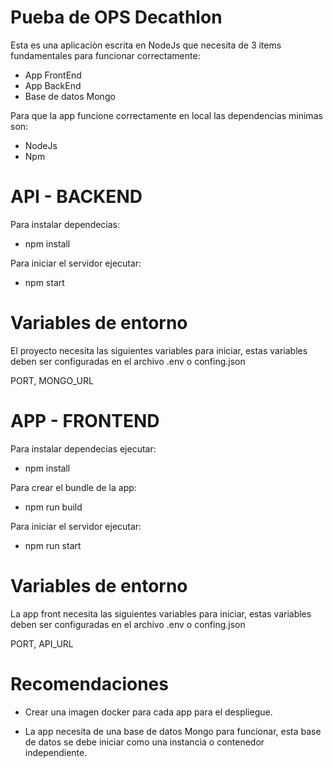 # Pueba de OPS Decathlon

Esta es una aplicaciòn escrita en NodeJs que necesita de 3 items fundamentales para funcionar correctamente:

- App FrontEnd
- App BackEnd
- Base de datos Mongo

Para que la app funcione correctamente en local las dependencias minimas son:

- NodeJs
- Npm

# API - BACKEND 

Para instalar dependecias:

- npm install

Para iniciar el servidor ejecutar:

- npm start

# Variables de entorno

El proyecto necesita las siguientes variables para iniciar, estas variables deben ser configuradas en el archivo .env o confing.json

PORT, MONGO_URL

# APP - FRONTEND

Para instalar dependecias ejecutar:

- npm install

Para crear el bundle de la app:

- npm run build

Para iniciar el servidor ejecutar:

- npm run start

# Variables de entorno

La app front necesita las siguientes variables para iniciar, estas variables deben ser configuradas en el archivo .env o confing.json

PORT, API_URL

# Recomendaciones

- Crear una imagen docker para cada app para el despliegue.

- La app necesita de una base de datos Mongo para funcionar, esta base de datos se debe iniciar como una instancia o contenedor independiente.